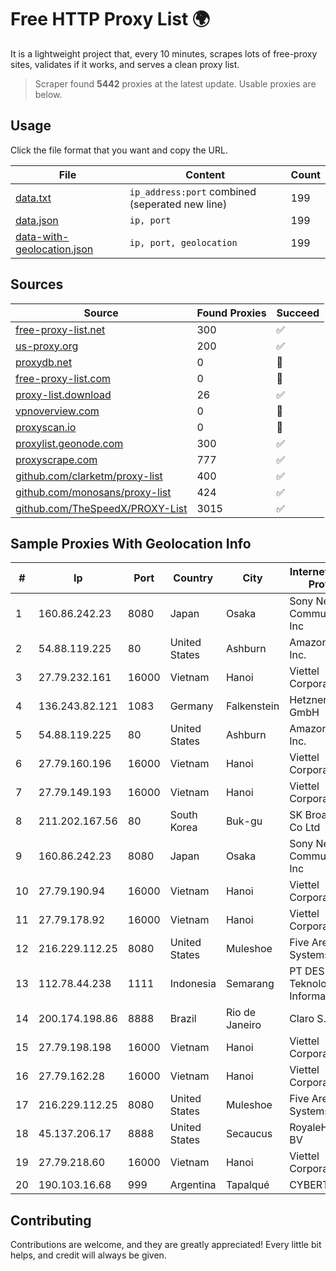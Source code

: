 
# Free HTTP Proxy List 🌍

It is a lightweight project that, every 10 minutes, scrapes lots of free-proxy sites, validates if it works, and serves a clean proxy list.


> Scraper found **5442** proxies at the latest update. Usable proxies are below.

## Usage

Click the file format that you want and copy the URL.


|File|Content|Count|
|----|-------|-----|
|[data.txt](https://raw.githubusercontent.com/themiralay/Proxy-List-World/master/data.txt)|`ip_address:port` combined (seperated new line)|199|
|[data.json](https://raw.githubusercontent.com/themiralay/Proxy-List-World/master/data.json)|`ip, port`|199|
|[data-with-geolocation.json](https://raw.githubusercontent.com/themiralay/Proxy-List-World/master/data-with-geolocation.json)|`ip, port, geolocation`|199|

## Sources

|Source|Found Proxies|Succeed|
|------|-------------|-------|
|[free-proxy-list.net](https://free-proxy-list.net)|300|✅|
|[us-proxy.org](https://www.us-proxy.org)|200|✅|
|[proxydb.net](http://proxydb.net)|0|🚫|
|[free-proxy-list.com](https://free-proxy-list.com/?page=&port=&type%5B%5D=http&type%5B%5D=https&up_time=0&search=Search)|0|🚫|
|[proxy-list.download](https://www.proxy-list.download/HTTP)|26|✅|
|[vpnoverview.com](https://vpnoverview.com/privacy/anonymous-browsing/free-proxy-servers)|0|🚫|
|[proxyscan.io](https://www.proxyscan.io)|0|🚫|
|[proxylist.geonode.com](https://proxylist.geonode.com/api/proxy-list?limit=300&page=1&sort_by=lastChecked&sort_type=desc&protocols=http,https)|300|✅|
|[proxyscrape.com](https://api.proxyscrape.com/v2/?request=displayproxies&protocol=http&timeout=10000&country=all&ssl=all&anonymity=all)|777|✅|
|[github.com/clarketm/proxy-list](https://raw.githubusercontent.com/clarketm/proxy-list/master/proxy-list-raw.txt)|400|✅|
|[github.com/monosans/proxy-list](https://raw.githubusercontent.com/monosans/proxy-list/main/proxies/http.txt)|424|✅|
|[github.com/TheSpeedX/PROXY-List](https://raw.githubusercontent.com/TheSpeedX/PROXY-List/master/http.txt)|3015|✅|


## Sample Proxies With Geolocation Info

|#|Ip|Port|Country|City|Internet Service Provider|
|-|--|----|-------|----|-------------------------|
|1|160.86.242.23|8080|Japan|Osaka|Sony Network Communications Inc|
|2|54.88.119.225|80|United States|Ashburn|Amazon.com, Inc.|
|3|27.79.232.161|16000|Vietnam|Hanoi|Viettel Corporation|
|4|136.243.82.121|1083|Germany|Falkenstein|Hetzner Online GmbH|
|5|54.88.119.225|80|United States|Ashburn|Amazon.com, Inc.|
|6|27.79.160.196|16000|Vietnam|Hanoi|Viettel Corporation|
|7|27.79.149.193|16000|Vietnam|Hanoi|Viettel Corporation|
|8|211.202.167.56|80|South Korea|Buk-gu|SK Broadband Co Ltd|
|9|160.86.242.23|8080|Japan|Osaka|Sony Network Communications Inc|
|10|27.79.190.94|16000|Vietnam|Hanoi|Viettel Corporation|
|11|27.79.178.92|16000|Vietnam|Hanoi|Viettel Corporation|
|12|216.229.112.25|8080|United States|Muleshoe|Five Area Systems, LLC|
|13|112.78.44.238|1111|Indonesia|Semarang|PT DES Teknologi Informasi|
|14|200.174.198.86|8888|Brazil|Rio de Janeiro|Claro S.A|
|15|27.79.198.198|16000|Vietnam|Hanoi|Viettel Corporation|
|16|27.79.162.28|16000|Vietnam|Hanoi|Viettel Corporation|
|17|216.229.112.25|8080|United States|Muleshoe|Five Area Systems, LLC|
|18|45.137.206.17|8888|United States|Secaucus|RoyaleHosting BV|
|19|27.79.218.60|16000|Vietnam|Hanoi|Viettel Corporation|
|20|190.103.16.68|999|Argentina|Tapalqué|CYBERTAP|



## Contributing

Contributions are welcome, and they are greatly appreciated! Every
little bit helps, and credit will always be given.

